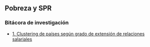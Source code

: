 ## Pobreza y SPR

### Bitácora de investigación

- [1. Clustering de países según grado de extensión de relaciones salariales](/posts/3_clustering_paises_distill.html)
